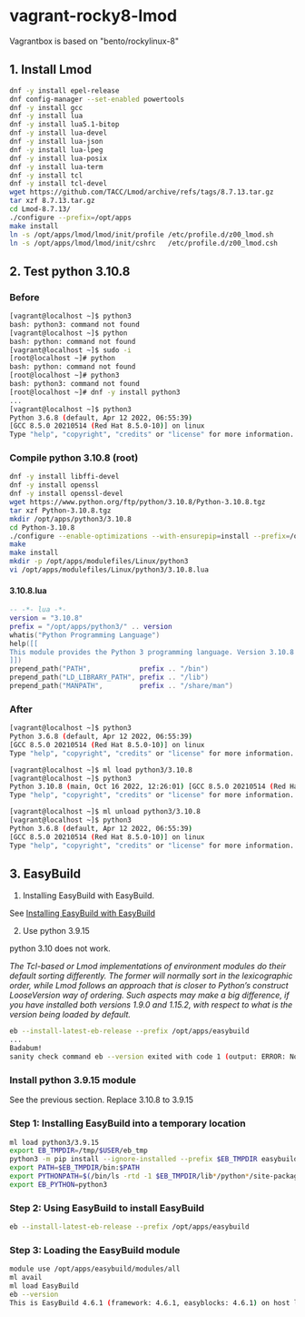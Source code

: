 # vagrant-rocky8-lmod

Vagrantbox is based on "bento/rockylinux-8"

## 1. Install Lmod

```bash
dnf -y install epel-release
dnf config-manager --set-enabled powertools
dnf -y install gcc
dnf -y install lua
dnf -y install lua5.1-bitop
dnf -y install lua-devel
dnf -y install lua-json
dnf -y install lua-lpeg
dnf -y install lua-posix
dnf -y install lua-term
dnf -y install tcl
dnf -y install tcl-devel
wget https://github.com/TACC/Lmod/archive/refs/tags/8.7.13.tar.gz
tar xzf 8.7.13.tar.gz
cd Lmod-8.7.13/
./configure --prefix=/opt/apps
make install
ln -s /opt/apps/lmod/lmod/init/profile /etc/profile.d/z00_lmod.sh
ln -s /opt/apps/lmod/lmod/init/cshrc   /etc/profile.d/z00_lmod.csh
```

## 2. Test python 3.10.8
### Before
```bash
[vagrant@localhost ~]$ python3
bash: python3: command not found
[vagrant@localhost ~]$ python
bash: python: command not found
[vagrant@localhost ~]$ sudo -i
[root@localhost ~]# python
bash: python: command not found
[root@localhost ~]# python3
bash: python3: command not found
[root@localhost ~]# dnf -y install python3
...
[vagrant@localhost ~]$ python3
Python 3.6.8 (default, Apr 12 2022, 06:55:39)
[GCC 8.5.0 20210514 (Red Hat 8.5.0-10)] on linux
Type "help", "copyright", "credits" or "license" for more information.
```
### Compile python 3.10.8 (root)

```bash
dnf -y install libffi-devel
dnf -y install openssl
dnf -y install openssl-devel
wget https://www.python.org/ftp/python/3.10.8/Python-3.10.8.tgz
tar xzf Python-3.10.8.tgz
mkdir /opt/apps/python3/3.10.8
cd Python-3.10.8
./configure --enable-optimizations --with-ensurepip=install --prefix=/opt/apps/python3/3.10.8
make
make install
mkdir -p /opt/apps/modulefiles/Linux/python3
vi /opt/apps/modulefiles/Linux/python3/3.10.8.lua
```
#### 3.10.8.lua
```lua
-- -*- lua -*-
version = "3.10.8"
prefix = "/opt/apps/python3/" .. version
whatis("Python Programming Language")
help([[
This module provides the Python 3 programming language. Version 3.10.8
]])
prepend_path("PATH",            prefix .. "/bin")
prepend_path("LD_LIBRARY_PATH", prefix .. "/lib")
prepend_path("MANPATH",         prefix .. "/share/man")
```

### After
```bash
[vagrant@localhost ~]$ python3
Python 3.6.8 (default, Apr 12 2022, 06:55:39)
[GCC 8.5.0 20210514 (Red Hat 8.5.0-10)] on linux
Type "help", "copyright", "credits" or "license" for more information.

[vagrant@localhost ~]$ ml load python3/3.10.8
[vagrant@localhost ~]$ python3
Python 3.10.8 (main, Oct 16 2022, 12:26:01) [GCC 8.5.0 20210514 (Red Hat 8.5.0-10)] on linux
Type "help", "copyright", "credits" or "license" for more information.

[vagrant@localhost ~]$ ml unload python3/3.10.8
[vagrant@localhost ~]$ python3
Python 3.6.8 (default, Apr 12 2022, 06:55:39)
[GCC 8.5.0 20210514 (Red Hat 8.5.0-10)] on linux
Type "help", "copyright", "credits" or "license" for more information.

```

## 3. EasyBuild

1. Installing EasyBuild with EasyBuild.

See [Installing EasyBuild with EasyBuild](https://docs.easybuild.io/en/latest/Installation.html#installing-easybuild-with-easybuild "Installing EasyBuild with EasyBuild")

2. Use python 3.9.15

python 3.10 does not work.

*The Tcl-based or Lmod implementations of environment modules do their default sorting differently. The former will normally sort in the lexicographic order, while Lmod follows an approach that is closer to Python’s construct LooseVersion way of ordering. Such aspects may make a big difference, if you have installed both versions 1.9.0 and 1.15.2, with respect to what is the version being loaded by default.*
```bash
eb --install-latest-eb-release --prefix /opt/apps/easybuild
...
Badabum!
sanity check command eb --version exited with code 1 (output: ERROR: No compatible 'python' command found via $PATH (EasyBuild requires Python 2.6+ or 3.5+)
```

### Install python 3.9.15 module
See the previous section. Replace 3.10.8 to 3.9.15

### Step 1: Installing EasyBuild into a temporary location
```bash
ml load python3/3.9.15
export EB_TMPDIR=/tmp/$USER/eb_tmp
python3 -m pip install --ignore-installed --prefix $EB_TMPDIR easybuild
export PATH=$EB_TMPDIR/bin:$PATH
export PYTHONPATH=$(/bin/ls -rtd -1 $EB_TMPDIR/lib*/python*/site-packages | tail -1):$PYTHONPATH
export EB_PYTHON=python3
```

### Step 2: Using EasyBuild to install EasyBuild
```bash
eb --install-latest-eb-release --prefix /opt/apps/easybuild
```

### Step 3: Loading the EasyBuild module
```bash
module use /opt/apps/easybuild/modules/all
ml avail
ml load EasyBuild
eb --version
This is EasyBuild 4.6.1 (framework: 4.6.1, easyblocks: 4.6.1) on host localhost.localdomain.
```
